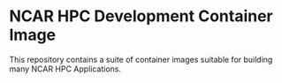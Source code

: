 # NCAR HPC Development Container Image

This repository contains a suite of container images suitable for building many NCAR HPC Applications.

